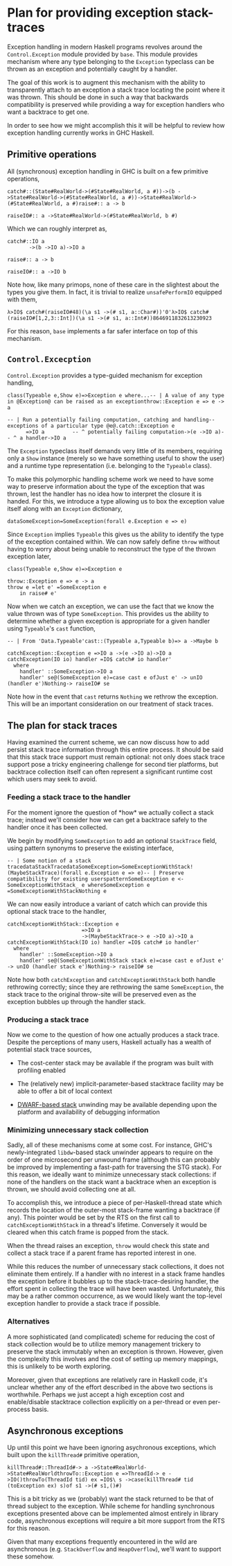# Plan for providing exception stack-traces


Exception handling in modern Haskell programs revolves around the
`Control.Exception` module provided by `base`. This module provides
mechanism where any type belonging to the `Exception` typeclass can be
thrown as an exception and potentially caught by a handler.


The goal of this work is to augment this mechanism with the ability to
transparently attach to an exception a stack trace locating the point
where it was thrown. This should be done in such a way that backwards
compatibility is preserved while providing a way for exception handlers
who want a backtrace to get one.


In order to see how we might accomplish this it will be helpful to
review how exception handling currently works in GHC Haskell.

## Primitive operations


All (synchronous) exception handling in GHC is built on a few primitive operations,

```
catch#::(State#RealWorld->(#State#RealWorld, a #))->(b ->State#RealWorld->(#State#RealWorld, a #))->State#RealWorld->(#State#RealWorld, a #)raise#:: a -> b

raiseIO#:: a ->State#RealWorld->(#State#RealWorld, b #)
```


Which we can roughly interpret as,

```
catch#::IO a
       ->(b ->IO a)->IO a

raise#:: a -> b

raiseIO#:: a ->IO b
```


Note how, like many primops, none of these care in the slightest about the types you give
them. In fact, it is trivial to realize `unsafePerformIO` equipped with them,

```
λ>IO$ catch#(raiseIO#48)(\a s1 ->(# s1, a::Char#))'0'λ>IO$ catch#(raiseIO#[1,2,3::Int])(\a s1 ->(# s1, a::Int#))8646911832613230923
```


For this reason, `base` implements a far safer interface on top of this mechanism.

## `Control.Excecption`

`Control.Exception` provides a type-guided mechanism for exception
handling,

```
class(Typeable e,Show e)=>Exception e where...-- | A value of any type in @Exception@ can be raised as an exceptionthrow::Exception e => e -> a

-- | Run a potentially failing computation, catching and handling-- exceptions of a particular type @e@.catch::Exception e
      =>IO a         -- ^ potentially failing computation->(e ->IO a)-- ^ a handler->IO a
```


The `Exception` typeclass itself demands very little of its members,
requiring only a `Show` instance (merely so we have something useful to
show the user) and a runtime type representation (i.e. belonging to the
`Typeable` class).


To make this polymorphic handling scheme work we need to have some way
to preserve information about the type of the exception that was thrown,
lest the handler has no idea how to interpret the closure it is handed.
For this, we introduce a type allowing us to box the exception value
itself along with an `Exception` dictionary,

```
dataSomeException=SomeException(forall e.Exception e => e)
```


Since `Exception` implies `Typeable` this gives us the ability to
identify the type of the exception contained within. We can now safely
define `throw` without having to worry about being unable to reconstruct
the type of the thrown exception later,

```
class(Typeable e,Show e)=>Exception e

throw::Exception e => e -> a
throw e =let e' =SomeException e
    in raise# e'
```


Now when we catch an exception, we can use the fact that we know the
value thrown was of type `SomeException`. This provides us the ability to
determine whether a given exception is appropriate for a given handler
using `Typeable`'s `cast` function,

```
-- | From 'Data.Typeable'cast::(Typeable a,Typeable b)=> a ->Maybe b

catchException::Exception e =>IO a ->(e ->IO a)->IO a
catchException(IO io) handler =IO$ catch# io handler'
  where
    handler' ::SomeException->IO a
    handler' se@(SomeException e)=case cast e ofJust e' -> unIO (handler e')Nothing-> raiseIO# se
```


Note how in the event that `cast` returns `Nothing` we rethrow the
exception. This will be an important consideration on our treatment of
stack traces.

## The plan for stack traces


Having examined the current scheme, we can now discuss how to add persist
stack trace information through this entire process. It should be said
that this stack trace support must remain optional: not only does stack
trace support pose a tricky engineering challenge for second tier
platforms, but backtrace collection itself can often represent a
significant runtime cost which users may seek to avoid.

### Feeding a stack trace to the handler


For the moment ignore the question of \*how\* we actually collect a stack
trace; instead we'll consider how we can get a backtrace safely to the
handler once it has been collected.


We begin by modifying `SomeException` to add an optional `StackTrace`
field, using pattern synonyms to preserve the existing interface,

```
-- | Some notion of a stack tracedataStackTracedataSomeException=SomeExceptionWithStack!(MaybeStackTrace)(forall e.Exception e => e)-- | Preserve compatibility for existing userspatternSomeException e <-SomeExceptionWithStack_ e whereSomeException e =SomeExceptionWithStackNothing e

```


We can now easily introduce a variant of catch which can provide this
optional stack trace to the handler,

```
catchExceptionWithStack::Exception e
                        =>IO a
                        ->(MaybeStackTrace-> e ->IO a)->IO a
catchExceptionWithStack(IO io) handler =IO$ catch# io handler'
  where
    handler' ::SomeException->IO a
    handler' se@(SomeExceptionWithStack stack e)=case cast e ofJust e' -> unIO (handler stack e')Nothing-> raiseIO# se
```


Note how both `catchException` and `catchExceptionWithStack` both handle
rethrowing correctly; since they are rethrowing the same
`SomeException`, the stack trace to the original throw-site will be preserved even as the exception
bubbles up through the handler stack.

### Producing a stack trace


Now we come to the question of how one actually produces a stack trace.
Despite the perceptions of many users, Haskell actually has a wealth of
potential stack trace sources,

- The cost-center stack may be available if the program was built with
  profiling enabled

- The (relatively new) implicit-parameter-based stacktrace facility may
  be able to offer a bit of local context

- [DWARF-based stack](/trac/ghc/Dwarf/80Status) unwinding may be available depending upon the
  platform and availability of debugging information

### Minimizing unnecessary stack collection


Sadly, all of these mechanisms come at some cost. For instance, 
GHC's newly-integrated `libdw`-based stack unwinder appears to require
on the order of one microsecond per unwound frame (although this can probably be
improved by implementing a fast-path for traversing the STG stack). For
this reason, we ideally want to minimize unnecessary stack collections:
if none of the handlers on the stack want a backtrace when an exception
is thrown, we should avoid collecting one at all.


To accomplish this, we introduce a piece of per-Haskell-thread state which
records the location of the outer-most stack-frame wanting a backtrace
(if any). This pointer would be set by the RTS on the first call to
`catchExceptionWithStack` in a thread's lifetime. Conversely it would be
cleared when this catch frame is popped from the stack.


When the thread raises an exception, `throw` would check this state and
collect a stack trace if a parent frame has reported interest in one.


While this reduces the number of unnecessary stack collections, it does not
eliminate them entirely. If a handler with no interest in a stack frame
handles the exception before it bubbles up to the stack-trace-desiring
handler, the effort spent in collecting the trace will have been wasted.
Unfortunately, this may be a rather common occurrence, as we would
likely want the top-level exception handler to provide a stack trace if
possible.

### Alternatives


A more sophisticated (and complicated) scheme for reducing the cost of
stack collection would be to utilize memory management trickery to
preserve the stack immutably when an exception is thrown. However, given
the complexity this involves and the cost of setting up memory
mappings, this is unlikely to be worth exploring.


Moreover, given that exceptions are relatively rare in Haskell code,
it's unclear whether any of the effort described in the above two
sections is worthwhile. Perhaps we just accept a high exception cost and
enable/disable stacktrace collection explicitly on a per-thread or
even per-process basis.

## Asynchronous exceptions


Up until this point we have been ignoring asychronous exceptions, which
built upon the `killThread#` primitive operation,

```
killThread#::ThreadId#-> a ->State#RealWorld->State#RealWorldthrowTo::Exception e =>ThreadId-> e ->IO()throwTo(ThreadId tid) ex =IO$\ s ->case(killThread# tid (toException ex) s)of s1 ->(# s1,()#)
```


This is a bit tricky as we (probably) want the stack returned
to be that of thread subject to the exception. While scheme for
handling synchronous exceptions presented above can be implemented almost
entirely in library code, asynchronous exceptions will require a bit 
more support from the RTS for this reason.


Given that many exceptions frequently encountered in the wild
are asynchronous (e.g. `StackOverflow` and `HeapOverflow`), 
we'll want to support these somehow.
